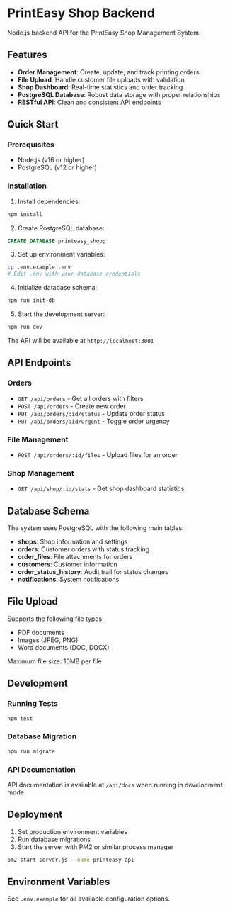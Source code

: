 
# PrintEasy Shop Backend

Node.js backend API for the PrintEasy Shop Management System.

## Features

- **Order Management**: Create, update, and track printing orders
- **File Upload**: Handle customer file uploads with validation
- **Shop Dashboard**: Real-time statistics and order tracking
- **PostgreSQL Database**: Robust data storage with proper relationships
- **RESTful API**: Clean and consistent API endpoints

## Quick Start

### Prerequisites

- Node.js (v16 or higher)
- PostgreSQL (v12 or higher)

### Installation

1. Install dependencies:
```bash
npm install
```

2. Create PostgreSQL database:
```sql
CREATE DATABASE printeasy_shop;
```

3. Set up environment variables:
```bash
cp .env.example .env
# Edit .env with your database credentials
```

4. Initialize database schema:
```bash
npm run init-db
```

5. Start the development server:
```bash
npm run dev
```

The API will be available at `http://localhost:3001`

## API Endpoints

### Orders
- `GET /api/orders` - Get all orders with filters
- `POST /api/orders` - Create new order
- `PUT /api/orders/:id/status` - Update order status
- `PUT /api/orders/:id/urgent` - Toggle order urgency

### File Management
- `POST /api/orders/:id/files` - Upload files for an order

### Shop Management
- `GET /api/shop/:id/stats` - Get shop dashboard statistics

## Database Schema

The system uses PostgreSQL with the following main tables:

- **shops**: Shop information and settings
- **orders**: Customer orders with status tracking
- **order_files**: File attachments for orders
- **customers**: Customer information
- **order_status_history**: Audit trail for status changes
- **notifications**: System notifications

## File Upload

Supports the following file types:
- PDF documents
- Images (JPEG, PNG)
- Word documents (DOC, DOCX)

Maximum file size: 10MB per file

## Development

### Running Tests
```bash
npm test
```

### Database Migration
```bash
npm run migrate
```

### API Documentation
API documentation is available at `/api/docs` when running in development mode.

## Deployment

1. Set production environment variables
2. Run database migrations
3. Start the server with PM2 or similar process manager

```bash
pm2 start server.js --name printeasy-api
```

## Environment Variables

See `.env.example` for all available configuration options.
